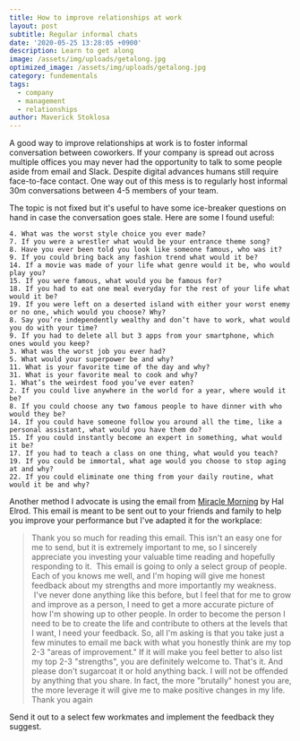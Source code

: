 ```yaml
---
title: How to improve relationships at work
layout: post
subtitle: Regular informal chats
date: '2020-05-25 13:28:05 +0900'
description: Learn to get along
image: /assets/img/uploads/getalong.jpg
optimized_image: /assets/img/uploads/getalong.jpg
category: fundementals
tags:
  - company
  - management
  - relationships
author: Maverick Stoklosa
---
```


A good way to improve relationships at work is to foster informal conversation between coworkers. If your company is spread out across multiple offices you may never had the opportunity to talk to some people aside from email and Slack. Despite digital advances humans still require face-to-face contact. One way out of this mess is to regularly host informal 30m conversations between 4-5 members of your team.

The topic is not fixed but it's useful to have some ice-breaker questions on hand in case the conversation goes stale. Here are some I found useful:

	4. What was the worst style choice you ever made?
	7. If you were a wrestler what would be your entrance theme song?
	8. Have you ever been told you look like someone famous, who was it?
	9. If you could bring back any fashion trend what would it be?
	14. If a movie was made of your life what genre would it be, who would play you?
	15. If you were famous, what would you be famous for?
	18. If you had to eat one meal everyday for the rest of your life what would it be?
	19. If you were left on a deserted island with either your worst enemy or no one, which would you choose? Why?
	8. Say you’re independently wealthy and don’t have to work, what would you do with your time?
	9. If you had to delete all but 3 apps from your smartphone, which ones would you keep?
	3. What was the worst job you ever had?
	5. What would your superpower be and why?
	11. What is your favorite time of the day and why?
	31. What is your favorite meal to cook and why?
	1. What’s the weirdest food you’ve ever eaten?
	2. If you could live anywhere in the world for a year, where would it be?
	8. If you could choose any two famous people to have dinner with who would they be?
	14. If you could have someone follow you around all the time, like a personal assistant, what would you have them do?
	15. If you could instantly become an expert in something, what would it be?
	17. If you had to teach a class on one thing, what would you teach?
	19. If you could be immortal, what age would you choose to stop aging at and why?
	22. If you could eliminate one thing from your daily routine, what would it be and why?

Another method I advocate is using the email from [Miracle Morning](https://amzn.to/35sqMbu) by Hal Elrod. This email is meant to be sent out to your friends and family to help you improve your performance but I've adapted it for the workplace:

> Thank you so much for reading this email. This isn't an easy one for me to send, but it is extremely important to me, so I sincerely appreciate you investing your valuable time reading and hopefully responding to it.  This email is going to only a select group of people. Each of you knows me well, and I'm hoping will give me honest feedback about my strengths and more importantly my weakness.  I've never done anything like this before, but I feel that for me to grow and improve as a person, I need to get a more accurate picture of how I'm showing up to other people. In order to become the person I need to be to create the life and contribute to others at the levels that I want, I need your feedback. So, all I'm asking is that you take just a few minutes to email me back with what you honestly think are my top 2-3 "areas of improvement." If it will make you feel better to also list my top 2-3 "strengths", you are definitely welcome to. That's it. And please don't sugarcoat it or hold anything back. I will not be offended by anything that you share. In fact, the more "brutally" honest you are, the more leverage it will give me to make positive changes in my life.  Thank you again

Send it out to a select few workmates and implement the feedback they suggest.
